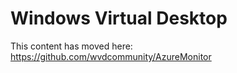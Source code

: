 # Windows Virtual Desktop

This content has moved here: https://github.com/wvdcommunity/AzureMonitor